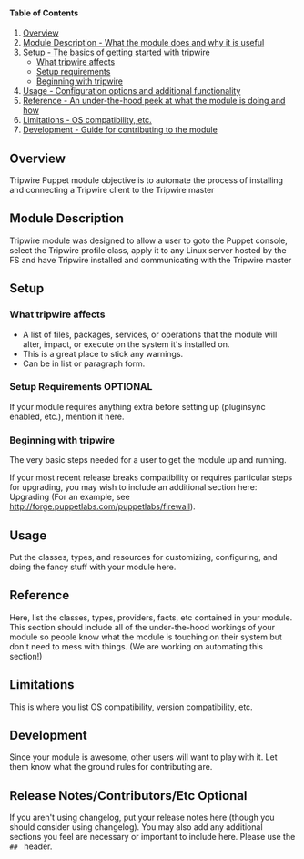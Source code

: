 #### Table of Contents

1. [Overview](#overview)
2. [Module Description - What the module does and why it is useful](#module-description)
3. [Setup - The basics of getting started with tripwire](#setup)
    * [What tripwire affects](#what-tripwire-affects)
    * [Setup requirements](#setup-requirements)
    * [Beginning with tripwire](#beginning-with-tripwire)
4. [Usage - Configuration options and additional functionality](#usage)
5. [Reference - An under-the-hood peek at what the module is doing and how](#reference)
5. [Limitations - OS compatibility, etc.](#limitations)
6. [Development - Guide for contributing to the module](#development)

## Overview

Tripwire Puppet module objective is to automate the process of installing and connecting a Tripwire client to the Tripwire master   

## Module Description

Tripwire module was designed to allow a user to goto the Puppet console, select the Tripwire profile class, apply it to any Linux server hosted by the FS and have Tripwire installed and communicating with the Tripwire master

## Setup

### What tripwire affects

* A list of files, packages, services, or operations that the module will alter, impact, or execute on the system it's installed on.
* This is a great place to stick any warnings.
* Can be in list or paragraph form.

### Setup Requirements **OPTIONAL**

If your module requires anything extra before setting up (pluginsync enabled, etc.), mention it here.

### Beginning with tripwire

The very basic steps needed for a user to get the module up and running.

If your most recent release breaks compatibility or requires particular steps for upgrading, you may wish to include an additional section here: Upgrading (For an example, see http://forge.puppetlabs.com/puppetlabs/firewall).

## Usage

Put the classes, types, and resources for customizing, configuring, and doing the fancy stuff with your module here.

## Reference

Here, list the classes, types, providers, facts, etc contained in your module. This section should include all of the under-the-hood workings of your module so people know what the module is touching on their system but don't need to mess with things. (We are working on automating this section!)

## Limitations

This is where you list OS compatibility, version compatibility, etc.

## Development

Since your module is awesome, other users will want to play with it. Let them know what the ground rules for contributing are.

## Release Notes/Contributors/Etc **Optional**

If you aren't using changelog, put your release notes here (though you should consider using changelog). You may also add any additional sections you feel are necessary or important to include here. Please use the `## ` header.
